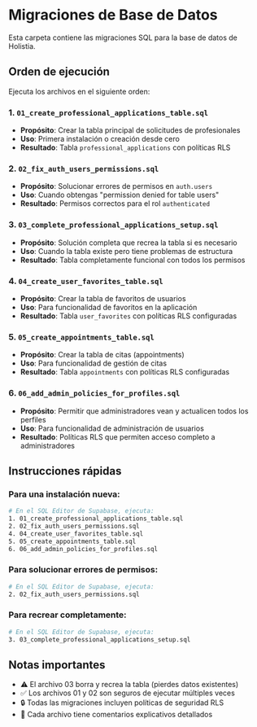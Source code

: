 # Migraciones de Base de Datos

Esta carpeta contiene las migraciones SQL para la base de datos de Holistia.

## Orden de ejecución

Ejecuta los archivos en el siguiente orden:

### 1. `01_create_professional_applications_table.sql`
- **Propósito**: Crear la tabla principal de solicitudes de profesionales
- **Uso**: Primera instalación o creación desde cero
- **Resultado**: Tabla `professional_applications` con políticas RLS

### 2. `02_fix_auth_users_permissions.sql`
- **Propósito**: Solucionar errores de permisos en `auth.users`
- **Uso**: Cuando obtengas "permission denied for table users"
- **Resultado**: Permisos correctos para el rol `authenticated`

### 3. `03_complete_professional_applications_setup.sql`
- **Propósito**: Solución completa que recrea la tabla si es necesario
- **Uso**: Cuando la tabla existe pero tiene problemas de estructura
- **Resultado**: Tabla completamente funcional con todos los permisos

### 4. `04_create_user_favorites_table.sql`
- **Propósito**: Crear la tabla de favoritos de usuarios
- **Uso**: Para funcionalidad de favoritos en la aplicación
- **Resultado**: Tabla `user_favorites` con políticas RLS configuradas

### 5. `05_create_appointments_table.sql`
- **Propósito**: Crear la tabla de citas (appointments)
- **Uso**: Para funcionalidad de gestión de citas
- **Resultado**: Tabla `appointments` con políticas RLS configuradas

### 6. `06_add_admin_policies_for_profiles.sql`
- **Propósito**: Permitir que administradores vean y actualicen todos los perfiles
- **Uso**: Para funcionalidad de administración de usuarios
- **Resultado**: Políticas RLS que permiten acceso completo a administradores

## Instrucciones rápidas

### Para una instalación nueva:
```bash
# En el SQL Editor de Supabase, ejecuta:
1. 01_create_professional_applications_table.sql
2. 02_fix_auth_users_permissions.sql
4. 04_create_user_favorites_table.sql
5. 05_create_appointments_table.sql
6. 06_add_admin_policies_for_profiles.sql
```

### Para solucionar errores de permisos:
```bash
# En el SQL Editor de Supabase, ejecuta:
2. 02_fix_auth_users_permissions.sql
```

### Para recrear completamente:
```bash
# En el SQL Editor de Supabase, ejecuta:
3. 03_complete_professional_applications_setup.sql
```

## Notas importantes

- ⚠️ El archivo 03 borra y recrea la tabla (pierdes datos existentes)
- ✅ Los archivos 01 y 02 son seguros de ejecutar múltiples veces
- 🔒 Todas las migraciones incluyen políticas de seguridad RLS
- 📝 Cada archivo tiene comentarios explicativos detallados
